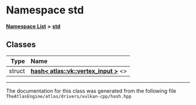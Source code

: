 

# Namespace std



[**Namespace List**](namespaces.md) **>** [**std**](namespacestd.md)




















## Classes

| Type | Name |
| ---: | :--- |
| struct | [**hash&lt; atlas::vk::vertex\_input &gt;**](structstd_1_1hash_3_01atlas_1_1vk_1_1vertex__input_01_4.md) &lt;&gt;<br> |



















































------------------------------
The documentation for this class was generated from the following file `TheAtlasEngine/atlas/drivers/vulkan-cpp/hash.hpp`


